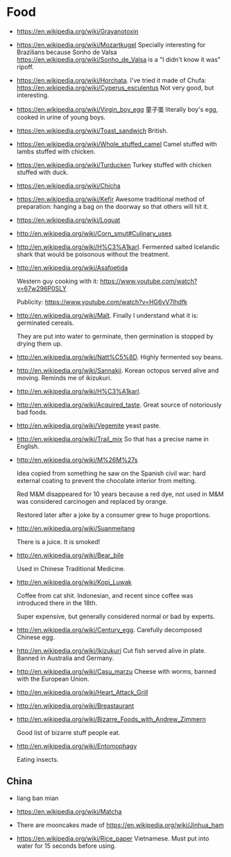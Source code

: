 # Food

-   <https://en.wikipedia.org/wiki/Grayanotoxin>

-   <https://en.wikipedia.org/wiki/Mozartkugel> Specially interesting for Brazilians because Sonho de Valsa https://en.wikipedia.org/wiki/Sonho_de_Valsa is a "I didn't know it was" ripoff.

-   <https://en.wikipedia.org/wiki/Horchata>. I've tried it made of Chufa: <https://en.wikipedia.org/wiki/Cyperus_esculentus> Not very good, but interesting.

-   <https://en.wikipedia.org/wiki/Virgin_boy_egg> 童子蛋 literally boy's egg, cooked in urine of young boys.

-   <https://en.wikipedia.org/wiki/Toast_sandwich> British.

-   <https://en.wikipedia.org/wiki/Whole_stuffed_camel> Camel stuffed with lambs stuffed with chicken.

-   <https://en.wikipedia.org/wiki/Turducken> Turkey stuffed with chicken stuffed with duck.

-   <https://en.wikipedia.org/wiki/Chicha>

-   <https://en.wikipedia.org/wiki/Kefir> Awesome traditional method of preparation: hanging a bag on the doorway so that others will hit it.

-   <https://en.wikipedia.org/wiki/Loquat>

-   <http://en.wikipedia.org/wiki/Corn_smut#Culinary_uses>

-   <http://en.wikipedia.org/wiki/H%C3%A1karl>. Fermented salted Icelandic shark that would be poisonous without the treatment.

-   <http://en.wikipedia.org/wiki/Asafoetida>

    Western guy cooking with it: <https://www.youtube.com/watch?v=67w296P0SLY>

    Publicity: <https://www.youtube.com/watch?v=HG6vV7lhdfk>

-   <http://en.wikipedia.org/wiki/Malt>. Finally I understand what it is: germinated cereals.

    They are put into water to germinate, then germination is stopped by drying them up.

-   <http://en.wikipedia.org/wiki/Natt%C5%8D>. Highly fermented soy beans.

-   <http://en.wikipedia.org/wiki/Sannakji>. Korean octopus served alive and moving. Reminds me of ikizukuri.

-   <http://en.wikipedia.org/wiki/H%C3%A1karl>.

-   <http://en.wikipedia.org/wiki/Acquired_taste>. Great source of notoriously bad foods.

-   <http://en.wikipedia.org/wiki/Vegemite> yeast paste.

-   <http://en.wikipedia.org/wiki/Trail_mix> So that has a precise name in English.

-   <http://en.wikipedia.org/wiki/M%26M%27s>

    Idea copied from something he saw on the Spanish civil war: hard external coating to prevent the chocolate interior from melting.

    Red M&M disappeared for 10 years because a red dye, not used in M&M was considered carcinogen and replaced by orange.

    Restored later after a joke by a consumer grew to huge proportions.

-   <http://en.wikipedia.org/wiki/Suanmeitang>

    There is a juice. It is smoked!

-   <http://en.wikipedia.org/wiki/Bear_bile>

    Used in Chinese Traditional Medicine.

-   <http://en.wikipedia.org/wiki/Kopi_Luwak>

    Coffee from cat shit. Indonesian, and recent since coffee was introduced there in the 18th.

    Super expensive, but generally considered normal or bad by experts.

-   <http://en.wikipedia.org/wiki/Century_egg>. Carefully decomposed Chinese egg.

-   <http://en.wikipedia.org/wiki/Ikizukuri> Cut fish served alive in plate. Banned in Australia and Germany.

-   <http://en.wikipedia.org/wiki/Casu_marzu> Cheese with worms, banned with the European Union.

-   <http://en.wikipedia.org/wiki/Heart_Attack_Grill>

-   <http://en.wikipedia.org/wiki/Breastaurant>

-   <http://en.wikipedia.org/wiki/Bizarre_Foods_with_Andrew_Zimmern>

    Good list of bizarre stuff people eat.

-   <http://en.wikipedia.org/wiki/Entomophagy>

    Eating insects.

## China

-   liang ban mian

-   <https://en.wikipedia.org/wiki/Matcha>

-   There are mooncakes made of <https://en.wikipedia.org/wiki/Jinhua_ham>

-   <https://en.wikipedia.org/wiki/Rice_paper> Vietnamese. Must put into water for 15 seconds before using.
